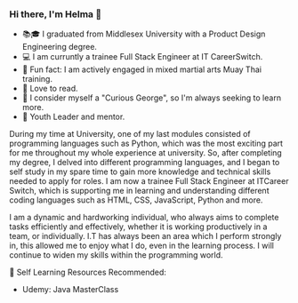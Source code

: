 ### Hi there, I'm Helma 👋


- 📚🎓 I graduated from Middlesex University with a Product Design Engineering degree.
- 💻 I am curruntly a trainee Full Stack Engineer at IT CareerSwitch. 
- 👊 Fun fact: I am actively engaged in mixed martial arts Muay Thai training.
- 🔖 Love to read. 
- 🤚 I consider myself a "Curious George", so I'm always seeking to learn more.
- 🙂 Youth Leader and mentor.


During my time at University, one of my last modules consisted of programming languages such as Python, which was the most exciting part for me throughout my whole experience at university. So, after completing my degree, I delved into different programming languages, and I began to self study in my spare time to gain more knowledge and technical skills needed to apply for roles. I am now a trainee Full Stack Engineer at ITCareer Switch, which is supporting me in learning and understanding different coding languages such as HTML, CSS, JavaScript, Python and more. 

I am a dynamic and hardworking individual, who always aims to complete tasks efficiently and effectively, whether it is working productively in a team, or individually. I.T has always been an area which I perform strongly in, this allowed me to enjoy what I do, even in the learning process. I will continue to widen my skills within the programming world.

💬 Self Learning Resources Recommended:

- Udemy: Java MasterClass
